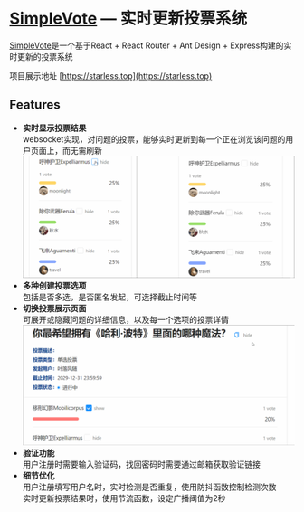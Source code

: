 # [SimpleVote](https://starless.top) — 实时更新投票系统

[SimpleVote](https://starless.top)是一个基于React + React Router + Ant Design + Express构建的实时更新的投票系统

项目展示地址 [https://starless.top](https://starless.top)

## Features
* **实时显示投票结果**  
websocket实现，对问题的投票，能够实时更新到每一个正在浏览该问题的用户页面上，而无需刷新
![live updating](./images/display1.gif)
* **多种创建投票选项**  
包括是否多选，是否匿名发起，可选择截止时间等
* **切换投票展示页面**  
可展开或隐藏问题的详细信息，以及每一个选项的投票详情
![toggle details](./images/display2.gif)
* **验证功能**  
用户注册时需要输入验证码，找回密码时需要通过邮箱获取验证链接
* **细节优化**  
用户注册填写用户名时，实时检测是否重复，使用防抖函数控制检测次数  
实时更新投票结果时，使用节流函数，设定广播阈值为2秒
